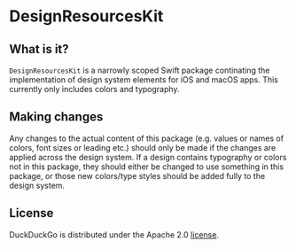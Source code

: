 # DesignResourcesKit

## What is it?
`DesignResourcesKit` is a narrowly scoped Swift package continating the implementation of design system elements for iOS and macOS apps. This currently only includes colors and typography.
  
## Making changes
Any changes to the actual content of this package (e.g. values or names of colors, font sizes or leading etc.) should only be made if the changes are applied across the design system. 
If a design contains typography or colors not in this package, they should either be changed to use something in this package, or those new colors/type styles should be added fully to the design system.
  
## License
DuckDuckGo is distributed under the Apache 2.0 [license](https://github.com/duckduckgo/DesignResourcesKit/blob/main/LICENSE).


